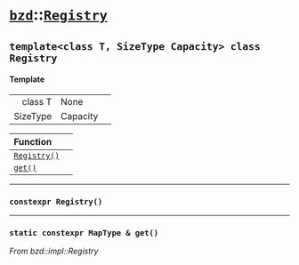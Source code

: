 # [`bzd`](../../index.md)::[`Registry`](../index.md)

## `template<class T, SizeType Capacity> class Registry`

#### Template
||||
|---:|:---|:---|
|class T|None||
|SizeType|Capacity||

|Function||
|:---|:---|
|[`Registry()`](./index.md)||
|[`get()`](./index.md)||
------
### `constexpr Registry()`

------
### `static constexpr MapType & get()`
*From bzd::impl::Registry*


